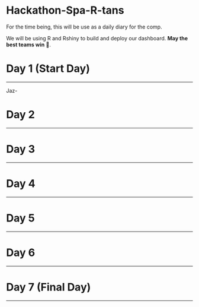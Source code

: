 # Hackathon-Spa-R-tans

For the time being, this will be use as a daily diary for the comp.

We will be using R and Rshiny to build and deploy our dashboard. **May the best teams win** 😤. 


# Day 1 (Start Day)
---
Jaz-

# Day 2
---

# Day 3
---

# Day 4
---


# Day 5
---

# Day 6
---

# Day 7 (Final Day)
---
